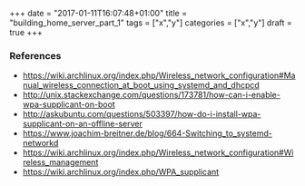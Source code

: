 +++
date = "2017-01-11T16:07:48+01:00"
title = "building_home_server_part_1"
tags = ["x","y"]
categories = ["x","y"]
draft = true
+++

### References
- https://wiki.archlinux.org/index.php/Wireless_network_configuration#Manual_wireless_connection_at_boot_using_systemd_and_dhcpcd
- http://unix.stackexchange.com/questions/173781/how-can-i-enable-wpa-supplicant-on-boot
- http://askubuntu.com/questions/503397/how-do-i-install-wpa-supplicant-on-an-offline-server
- https://www.joachim-breitner.de/blog/664-Switching_to_systemd-networkd
- https://wiki.archlinux.org/index.php/Wireless_network_configuration#Wireless_management
- https://wiki.archlinux.org/index.php/WPA_supplicant
